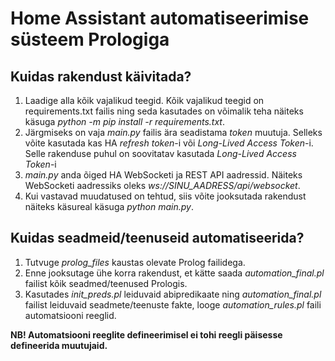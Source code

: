 # Home Assistant automatiseerimise süsteem Prologiga

## Kuidas rakendust käivitada?
1. Laadige alla kõik vajalikud teegid. Kõik vajalikud teegid on requirements.txt failis ning seda kasutades on võimalik teha näiteks käsuga *python -m pip install -r requirements.txt*.
2. Järgmiseks on vaja *main.py* failis ära seadistama *token* muutuja. Selleks võite kasutada kas HA *refresh token*-i või *Long-Lived Access Token*-i. Selle rakenduse puhul on soovitatav kasutada *Long-Lived Access Token*-i
3. *main.py* anda õiged HA WebSocketi ja REST API aadressid. Näiteks WebSocketi aadressiks oleks *ws://SINU_AADRESS/api/websocket*.
4. Kui vastavad muudatused on tehtud, siis võite jooksutada rakendust näiteks käsureal käsuga *python main.py*.
## Kuidas seadmeid/teenuseid automatiseerida?
1. Tutvuge *prolog_files* kaustas olevate Prolog failidega. 
2. Enne jooksutage ühe korra rakendust, et kätte saada *automation_final.pl* failist kõik seadmed/teenused Prologis.
3. Kasutades *init_preds.pl* leiduvaid abipredikaate ning *automation_final.pl* failist leiduvaid seadmete/teenuste fakte, looge *automation_rules.pl* faili automatsiooni reeglid.

**NB! Automatsiooni reeglite defineerimisel ei tohi reegli päisesse defineerida muutujaid.**
